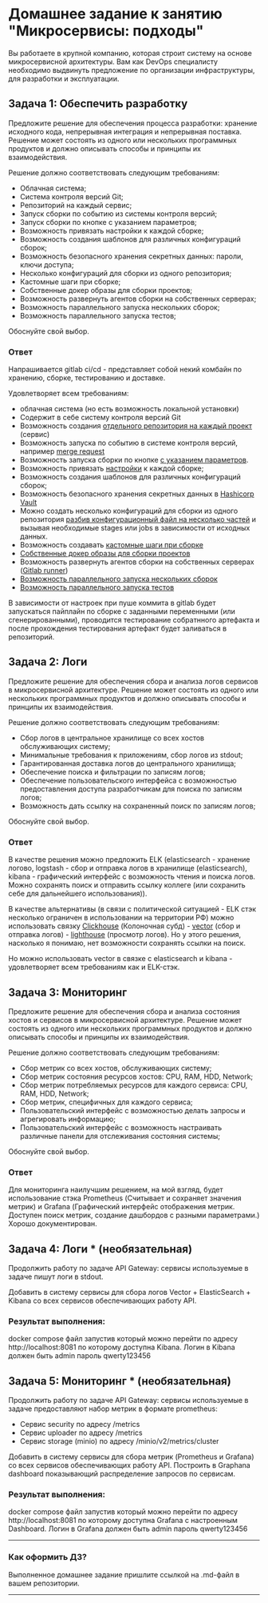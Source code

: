 # Домашнее задание к занятию "Микросервисы: подходы"

Вы работаете в крупной компанию, которая строит систему на основе микросервисной архитектуры.
Вам как DevOps специалисту необходимо выдвинуть предложение по организации инфраструктуры, для разработки и эксплуатации.


## Задача 1: Обеспечить разработку

Предложите решение для обеспечения процесса разработки: хранение исходного кода, непрерывная интеграция и непрерывная поставка. 
Решение может состоять из одного или нескольких программных продуктов и должно описывать способы и принципы их взаимодействия.

Решение должно соответствовать следующим требованиям:
- Облачная система;
- Система контроля версий Git;
- Репозиторий на каждый сервис;
- Запуск сборки по событию из системы контроля версий;
- Запуск сборки по кнопке с указанием параметров;
- Возможность привязать настройки к каждой сборке;
- Возможность создания шаблонов для различных конфигураций сборок;
- Возможность безопасного хранения секретных данных: пароли, ключи доступа;
- Несколько конфигураций для сборки из одного репозитория;
- Кастомные шаги при сборке;
- Собственные докер образы для сборки проектов;
- Возможность развернуть агентов сборки на собственных серверах;
- Возможность параллельного запуска нескольких сборок;
- Возможность параллельного запуска тестов;

Обоснуйте свой выбор.

### Ответ 

Напрашивается gitlab ci/cd - представляет собой некий комбайн по хранению, сборке, тестированию и доставке. 

Удовлетворяет всем требованиям:
- облачная система (но есть возможность локальной установки)
- Содержит в себе систему контроля версий Git
- Возможность создания [отдельного репозитория на каждый проект](https://docs.gitlab.com/ee/user/project/repository/) (сервис)
- Возможность запуска по событию в системе контроля версий, например [merge request](https://docs.gitlab.com/ee/user/project/merge_requests/)
- Возможность запуска сборки по кнопке [с указанием параметров](https://docs.gitlab.com/ee/ci/variables/).
- Возможность привязать [настройки](https://docs.gitlab.com/ee/ci/variables/) к каждой сборке;
- Возможность создания шаблонов для различных конфигураций сборок;
- Возможность безопасного хранения секретных данных в [Hashicorp Vault](https://docs.gitlab.com/ee/ci/examples/authenticating-with-hashicorp-vault/)
- Можно создать несколько конфигураций для сборки из одного репозитория [разбив конфигурационный файл на несколько частей](https://docs.gitlab.com/ee/ci/yaml/#trigger-child-pipeline-with-generated-configuration-file) и вызывая необходимые stages или jobs в зависимости от исходных данных.
- Возможность создавать [кастомные шаги при сборке](https://docs.gitlab.com/ee/ci/yaml/#trigger-child-pipeline-with-generated-configuration-file)
- [Собственные докер образы для сборки проектов](https://docs.gitlab.com/ee/ci/docker/using_docker_build.html)
- Возможность развернуть агентов сборки на собственных серверах ([Gitlab runner](https://docs.gitlab.com/runner/))
- [Возможность параллельного запуска нескольких сборок](https://docs.gitlab.com/runner/configuration/advanced-configuration.html#the-runnersparallels-section)
- [Возможность параллельного запуска тестов](https://www.testmo.com/guides/gitlab-ci-parallel-test-automation)

В зависимости от настроек при пуше коммита в gitlab будет запускаться пайплайн по сборке с заданными переменными (или сгенерированными), проводится тестирование собратнного артефакта и после прохождения тестирования артефакт будет заливаться в репозиторий.


## Задача 2: Логи

Предложите решение для обеспечения сбора и анализа логов сервисов в микросервисной архитектуре.
Решение может состоять из одного или нескольких программных продуктов и должно описывать способы и принципы их взаимодействия.

Решение должно соответствовать следующим требованиям:
- Сбор логов в центральное хранилище со всех хостов обслуживающих систему;
- Минимальные требования к приложениям, сбор логов из stdout;
- Гарантированная доставка логов до центрального хранилища;
- Обеспечение поиска и фильтрации по записям логов;
- Обеспечение пользовательского интерфейса с возможностью предоставления доступа разработчикам для поиска по записям логов;
- Возможность дать ссылку на сохраненный поиск по записям логов;

Обоснуйте свой выбор.

### Ответ

В качестве решения можно предложить ELK (elasticsearch - хранение логово, logstash - сбор и отправка логов в хранилище (elasticsearch), kibana - графический интерфейс с возможность чтения и поиска логов. Можно сохранять поиск и отправить ссылку коллеге (или сохранить себе для дальнейшего использования)).

В качестве альтернативы (в связи с политической ситуацией - ELK стэк несколько ограничен в использовании на территории РФ) можно использовать связку [Clickhouse](https://clickhouse.com/docs/ru/) (Колоночная субд) - [vector](vector.dev) (сбор и отправка логов) - [lighthouse](https://github.com/VKCOM/lighthouse) (просмотр логов). Но у этого решения, насколько я понимаю, нет возможности сохранять ссылки на поиск.

Но можно использовать vector в связке с elasticsearch и kibana - удовлетворяет всем требованиям как и ELK-стэк.


## Задача 3: Мониторинг

Предложите решение для обеспечения сбора и анализа состояния хостов и сервисов в микросервисной архитектуре.
Решение может состоять из одного или нескольких программных продуктов и должно описывать способы и принципы их взаимодействия.

Решение должно соответствовать следующим требованиям:
- Сбор метрик со всех хостов, обслуживающих систему;
- Сбор метрик состояния ресурсов хостов: CPU, RAM, HDD, Network;
- Сбор метрик потребляемых ресурсов для каждого сервиса: CPU, RAM, HDD, Network;
- Сбор метрик, специфичных для каждого сервиса;
- Пользовательский интерфейс с возможностью делать запросы и агрегировать информацию;
- Пользовательский интерфейс с возможность настраивать различные панели для отслеживания состояния системы;

Обоснуйте свой выбор.

### Ответ

Для мониторинга наилучшим решением, на мой взгляд, будет использование стэка Prometheus (Считывает и сохраняет значения метрик) и Grafana (Графический интерфейс отображения метрик. Доступен поиск метрик, создание дашбордов с разными параметрами.)
Хорошо документирован. 

## Задача 4: Логи * (необязательная)

Продолжить работу по задаче API Gateway: сервисы используемые в задаче пишут логи в stdout. 

Добавить в систему сервисы для сбора логов Vector + ElasticSearch + Kibana со всех сервисов обеспечивающих работу API.

### Результат выполнения: 

docker compose файл запустив который можно перейти по адресу http://localhost:8081 по которому доступна Kibana.
Логин в Kibana должен быть admin пароль qwerty123456


## Задача 5: Мониторинг * (необязательная)

Продолжить работу по задаче API Gateway: сервисы используемые в задаче предоставляют набор метрик в формате prometheus:

- Сервис security по адресу /metrics
- Сервис uploader по адресу /metrics
- Сервис storage (minio) по адресу /minio/v2/metrics/cluster

Добавить в систему сервисы для сбора метрик (Prometheus и Grafana) со всех сервисов обеспечивающих работу API.
Построить в Graphana dashboard показывающий распределение запросов по сервисам.

### Результат выполнения: 

docker compose файл запустив который можно перейти по адресу http://localhost:8081 по которому доступна Grafana с настроенным Dashboard.
Логин в Grafana должен быть admin пароль qwerty123456

---

### Как оформить ДЗ?

Выполненное домашнее задание пришлите ссылкой на .md-файл в вашем репозитории.

---